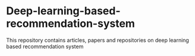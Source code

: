 # Deep-learning-based-recommendation-system
This repository contains articles,  papers and repositories on deep learning based recommendation system
